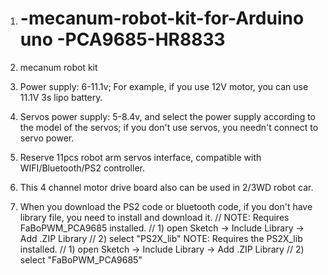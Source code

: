 1. # -mecanum-robot-kit-for-Arduino uno -PCA9685-HR8833
2. mecanum robot kit 
3. Power supply: 6-11.1v; For example, if you use 12V motor, you can use 11.1V 3s lipo battery.
4. Servos power supply: 5-8.4v, and select the power supply according to the model of the servos; if you don't use servos, you needn't connect to servo power.
5. Reserve 11pcs robot arm servos interface, compatible with WIFI/Bluetooth/PS2 controller.
6. This 4 channel motor drive board also can be used in 2/3WD robot car.

7. When you download the PS2 code or bluetooth code, if you don't have library file, you need to install and download it.
// NOTE: Requires FaBoPWM_PCA9685 installed.
// 1) open Sketch -> Include Library -> Add .ZIP Library
// 2) select "PS2X_lib"
 NOTE: Requires the PS2X_lib installed.
// 1) open Sketch -> Include Library -> Add .ZIP Library
// 2) select "FaBoPWM_PCA9685"
